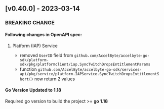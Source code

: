<a name="v0.40.0"></a>

## [v0.40.0] - 2023-03-14

### BREAKING CHANGE

#### Following changes in OpenAPI spec:

1. Platform (IAP) Service

   - removed `UserID` field from `github.com/AccelByte/accelbyte-go-sdk/platform-sdk/pkg/platformclient/iap.SyncTwitchDropsEntitlementParams`
   - function `github.com/AccelByte/accelbyte-go-sdk/services-api/pkg/service/platform.IAPService.SyncTwitchDropsEntitlementShort()` now return 2 values

#### Go Version Updated to 1.18

Required go version to build the project >= **go 1.18**
